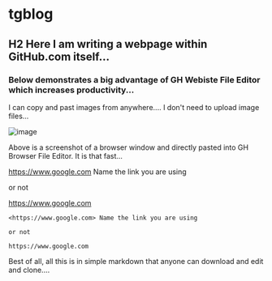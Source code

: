 # tgblog

## H2 Here I am writing a webpage within GitHub.com itself...

### Below demonstrates a big advantage of GH Webiste File Editor which increases productivity...

I can copy and past images from anywhere.... I don't need to upload image files...


![image](https://user-images.githubusercontent.com/98960565/198813316-f11a3847-db00-4af2-ba3c-a94f441bd31e.png)

Above is a screenshot of a browser window and directly pasted into GH Browser File Editor. It is that fast...


<https://www.google.com> Name the link you are using 

or not

https://www.google.com

```
<https://www.google.com> Name the link you are using 

or not

https://www.google.com

```


Best of all, all this is in simple markdown that anyone can download and edit and clone....

